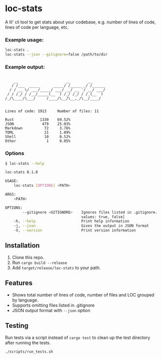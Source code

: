 # loc-stats

A lil' cli tool to get stats about your codebase, e.g. number of lines of code, lines of code per language, etc.

### Example usage:

```bash
loc-stats .
loc-stats --json --gitignore=false /path/to/dir
```

### Example output:

```

    __                      __        __
   / /___  _____      _____/ /_____ _/ /______
  / / __ \/ ___/_____/ ___/ __/ __ `/ __/ ___/
 / / /_/ / /__/_____(__  ) /_/ /_/ / /_(__  )
/_/\____/\___/     /____/\__/\__,_/\__/____/


Lines of code: 1913     Number of files: 11

Rust            1330    69.52%
JSON             479    25.03%
Markdown          72     3.76%
TOML              21     1.09%
Shell             10     0.52%
Other              1     0.05%
```

### Options

```bash
$ loc-stats --help

loc-stats 0.1.0

USAGE:
    loc-stats [OPTIONS] <PATH>

ARGS:
    <PATH>

OPTIONS:
        --gitignore <GITIGNORE>    Ignores files listed in .gitignore. Defaults to true [possible
                                   values: true, false]
    -h, --help                     Print help information
    -j, --json                     Gives the output in JSON format
    -V, --version                  Print version information
```

## Installation

1. Clone this repo.
2. Run `cargo build --release`
3. Add `target/release/loc-stats` to your path.

## Features

- Shows total number of lines of code, number of files and LOC grouped by language.
- Supports omitting files listed in .gitignore
- JSON output format with `--json` option

## Testing

Run tests via a script instead of `cargo test` to clean up the test directory after running the tests.

```bash
./scripts/run_tests.sh
```
